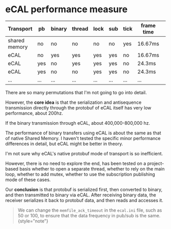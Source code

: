 # eCAL performance measure

| Transport     | pb  | binary | thread | lock | sub | tick | frame time |  |
|---------------|-----|--------|--------|------|-----|------|------------|--|
| shared memory | no  | no     | no     | no   | no  | yes  | 16.67ms    |  |
| eCAL          | no  | yes    | yes    | yes  | yes | no   | 16.67ms    |  |
| eCAL          | yes | no     | yes    | yes  | yes | no   | 24.3ms     |  |
| eCAL          | yes | no     | no     | yes  | yes | no   | 24.3ms     |  |
| ...           | ... | ...    | ...    | ...  | ... | ...  | ...        |  |

There are so many permutations that I'm not going to go into detail.

However, the **core idea** is that the serialization and antisequence transmission directly through the protobuf of eCAL
itself has very low performance, about 200hz.

If the binary transmission through eCAL, about 400,000-800,000 hz.

The performance of binary transfers using eCAL is about the same as that of native Shared Memory. I haven't tested the
specific minor performance differences in detail, but eCAL might be better in theory.

I'm not sure why eCAL's native protobuf mode of transport is so inefficient.

However, there is no need to explore the end, has been tested on a project-based basis whether to open a separate
thread, whether to rely on the main loop, whether to add mutex, whether to use the subscription publishing mode of these
cases.

Our **conclusion** is that protobuf is serialized first, then converted to binary, and then transmitted to binary via
eCAL. After receiving binary data, the receiver serializes it back to protobuf data, and then reads and accesses it.

> We can change the `memfile_ack_timeout` in the `ecal.ini` file, such as 50 or 100, to ensure that the data frequency
> in pub/sub is the same.
> {style="note"}